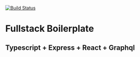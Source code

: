 [![Build Status](https://travis-ci.org/JClackett/fullstack-boilerplate.svg?branch=master)](https://travis-ci.org/JClackett/fullstack-boilerplate)

# Fullstack Boilerplate

## Typescript + Express + React + Graphql
